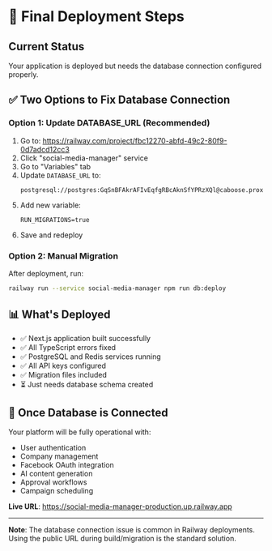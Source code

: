 # 🚀 Final Deployment Steps

## Current Status
Your application is deployed but needs the database connection configured properly.

## ✅ Two Options to Fix Database Connection

### Option 1: Update DATABASE_URL (Recommended)
1. Go to: https://railway.com/project/fbc12270-abfd-49c2-80f9-0d7adcd12cc3
2. Click "social-media-manager" service
3. Go to "Variables" tab
4. Update `DATABASE_URL` to:
   ```
   postgresql://postgres:GqSnBFAkrAFIvEqfgRBcAknSfYPRzXQl@caboose.proxy.rlwy.net:51183/railway
   ```
5. Add new variable:
   ```
   RUN_MIGRATIONS=true
   ```
6. Save and redeploy

### Option 2: Manual Migration
After deployment, run:
```bash
railway run --service social-media-manager npm run db:deploy
```

## 📊 What's Deployed
- ✅ Next.js application built successfully
- ✅ All TypeScript errors fixed
- ✅ PostgreSQL and Redis services running
- ✅ All API keys configured
- ✅ Migration files included
- ⏳ Just needs database schema created

## 🎯 Once Database is Connected
Your platform will be fully operational with:
- User authentication
- Company management
- Facebook OAuth integration
- AI content generation
- Approval workflows
- Campaign scheduling

**Live URL**: https://social-media-manager-production.up.railway.app

---

**Note**: The database connection issue is common in Railway deployments. Using the public URL during build/migration is the standard solution.